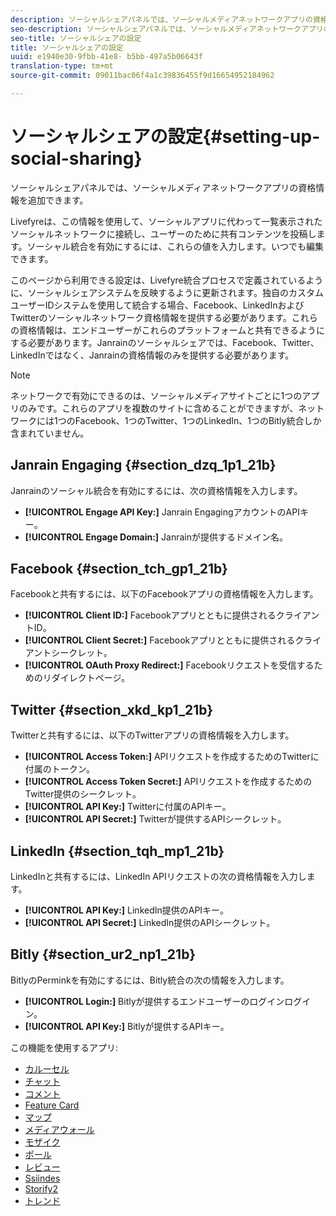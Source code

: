 ```yaml
---
description: ソーシャルシェアパネルでは、ソーシャルメディアネットワークアプリの資格情報を追加できます。
seo-description: ソーシャルシェアパネルでは、ソーシャルメディアネットワークアプリの資格情報を追加できます。
seo-title: ソーシャルシェアの設定
title: ソーシャルシェアの設定
uuid: e1940e30-9fbb-41e8- b5bb-497a5b06643f
translation-type: tm+mt
source-git-commit: 09011bac06f4a1c39836455f9d16654952184962

---
```



# ソーシャルシェアの設定{#setting-up-social-sharing}

ソーシャルシェアパネルでは、ソーシャルメディアネットワークアプリの資格情報を追加できます。

Livefyreは、この情報を使用して、ソーシャルアプリに代わって一覧表示されたソーシャルネットワークに接続し、ユーザーのために共有コンテンツを投稿します。ソーシャル統合を有効にするには、これらの値を入力します。いつでも編集できます。

このページから利用できる設定は、Livefyre統合プロセスで定義されているように、ソーシャルシェアシステムを反映するように更新されます。独自のカスタムユーザーIDシステムを使用して統合する場合、Facebook、LinkedInおよびTwitterのソーシャルネットワーク資格情報を提供する必要があります。これらの資格情報は、エンドユーザーがこれらのプラットフォームと共有できるようにする必要があります。Janrainのソーシャルシェアでは、Facebook、Twitter、LinkedInではなく、Janrainの資格情報のみを提供する必要があります。

>[!NOTE]
>
>ネットワークで有効にできるのは、ソーシャルメディアサイトごとに1つのアプリのみです。これらのアプリを複数のサイトに含めることができますが、ネットワークには1つのFacebook、1つのTwitter、1つのLinkedIn、1つのBitly統合しか含まれていません。

## Janrain Engaging {#section_dzq_1p1_21b}

Janrainのソーシャル統合を有効にするには、次の資格情報を入力します。

* **[!UICONTROL Engage API Key:]** Janrain EngagingアカウントのAPIキー。
* **[!UICONTROL Engage Domain:]** Janrainが提供するドメイン名。

## Facebook {#section_tch_gp1_21b}

Facebookと共有するには、以下のFacebookアプリの資格情報を入力します。

* **[!UICONTROL Client ID:]** Facebookアプリとともに提供されるクライアントID。
* **[!UICONTROL Client Secret:]** Facebookアプリとともに提供されるクライアントシークレット。
* **[!UICONTROL OAuth Proxy Redirect:]** Facebookリクエストを受信するためのリダイレクトページ。

## Twitter {#section_xkd_kp1_21b}

Twitterと共有するには、以下のTwitterアプリの資格情報を入力します。

* **[!UICONTROL Access Token:]** APIリクエストを作成するためのTwitterに付属のトークン。
* **[!UICONTROL Access Token Secret:]** APIリクエストを作成するためのTwitter提供のシークレット。
* **[!UICONTROL API Key:]** Twitterに付属のAPIキー。
* **[!UICONTROL API Secret:]** Twitterが提供するAPIシークレット。

## LinkedIn {#section_tqh_mp1_21b}

LinkedInと共有するには、LinkedIn APIリクエストの次の資格情報を入力します。

* **[!UICONTROL API Key:]** LinkedIn提供のAPIキー。
* **[!UICONTROL API Secret:]** LinkedIn提供のAPIシークレット。

## Bitly {#section_ur2_np1_21b}

BitlyのPerminkを有効にするには、Bitly統合の次の情報を入力します。

* **[!UICONTROL Login:]** Bitlyが提供するエンドユーザーのログインログイン。
* **[!UICONTROL API Key:]** Bitlyが提供するAPIキー。



この機能を使用するアプリ:
* [カルーセル](/help/using/c-about-apps/c-carousel-app/c-carousel-app.md#c_carousel_app)
* [チャット](/help/using/c-about-apps/c-chat-app/c-chat-app.md#c_chat_app)
* [コメント](/help/using/c-about-apps/c-comments/c-comments.md)
* [Feature Card](/help/using/c-about-apps/c-feature-card-app/c-feature-card-app.md#c_feature_card_app)
* [マップ](/help/using/c-about-apps/c-map-app/c-map-app.md#c_map_app)
* [メディアウォール](/help/using/c-about-apps/c-media-wall-app/c-media-wall-app.md#c_media_wall_app)
* [モザイク](/help/using/c-about-apps/c-mosaic-app/c-mosaic-app.md#c_mosaic_app)
* [ポール](/help/using/c-about-apps/c-polls-app/c-polls-app.md#c_polls_app)
* [レビュー](/help/using/c-about-apps/c-reviews-app/c-reviews-app.md#c_reviews_app)
* [Ssiindes](/help/using/c-about-apps/c-sidenotes-app/c-sidenotes-app.md#c_sidenotes_app)
* [Storify2](/help/using/c-about-apps/c-storify2/c-storify2.md#c_storify2)
* [トレンド](/help/using/c-about-apps/c-trending-app/c-trending-app.md#c_trending_app)

